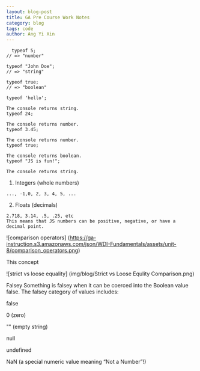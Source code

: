 ```yaml
---
layout: blog-post
title: GA Pre Course Work Notes
category: blog
tags: code
author: Ang Yi Xin
---
```


```
  typeof 5;
// => "number"

typeof "John Doe";
// => "string"

typeof true;
// => "boolean"

typeof 'hello';

The console returns string.
typeof 24;

The console returns number.
typeof 3.45;

The console returns number.
typeof true;

The console returns boolean.
typeof "JS is fun!";

The console returns string.

  ```

1) Integers (whole numbers)

```
..., -1,0, 2, 3, 4, 5, ...
```
2) Floats (decimals)

```
2.718, 3.14, .5, .25, etc
This means that JS numbers can be positive, negative, or have a decimal point.
```


![comparison operators] (https://ga-instruction.s3.amazonaws.com/json/WDI-Fundamentals/assets/unit-8/comparison_operators.png)

This concept

![strict vs loose equality] (img/blog/Strict vs Loose Equlity Comparison.png)


Falsey
Something is falsey when it can be coerced into the Boolean value false. The falsey category of values includes:

false

0 (zero)

"" (empty string)

null

undefined

NaN (a special numeric value meaning “Not a Number”!)
